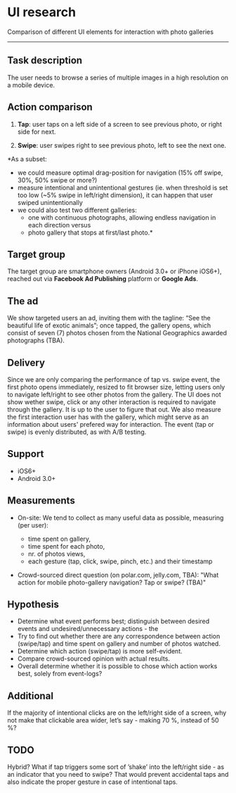 # UI research

Comparison of different UI elements for interaction with photo galleries

--------

## Task description

The user needs to browse a series of multiple images in a high resolution on a mobile device.

## Action comparison

1. **Tap**: user taps on a left side of a screen to see previous photo, or right side for next.

2. **Swipe**: user swipes right to see previous photo, left to see the next one.

*As a subset:
- we could measure optimal drag-position for navigation (15% off swipe, 30%, 50% swipe or more?)
- measure intentional and unintentional gestures (ie. when threshold is set too low (~5% swipe in left/right dimension), it can happen that user swiped unintentionally
- we could also test two different galleries:
  - one with continuous photographs, allowing endless navigation in each direction versus
  - photo gallery that stops at first/last photo.*

## Target group

The target group are smartphone owners (Android 3.0+ or iPhone iOS6+), reached out via **Facebook Ad Publishing** platform or **Google Ads**.

## The ad

We show targeted users an ad, inviting them with the tagline: “See the beautiful life of exotic animals”; once tapped, the gallery opens, which 
consist of seven (7) photos chosen from the National Geographics awarded photographs (TBA).

## Delivery

Since we are only comparing the performance of tap vs. swipe event, the first photo opens immediately, resized to fit browser size, letting users only to navigate left/right to see other photos from the gallery. The UI does not show wether swipe, click or any other interaction is required to navigate through the gallery. It is up to the user to figure that out. We also measure the first interaction user has with the gallery, which might serve as an information about users' prefered way for interaction.
The event (tap or swipe) is evenly distributed, as with A/B testing.

## Support

- iOS6+
- Android 3.0+

## Measurements
   - On-site:
We tend to collect as many useful data as possible, measuring (per user):
      - time spent on gallery,
      - time spent for each photo, 
      - nr. of photos views,
      - each gesture (tap, click, swipe, pinch, etc.) and their timestamp

   - Crowd-sourced direct question (on polar.com, jelly.com, TBA): "What action for mobile photo-gallery navigation? Tap or swipe? (TBA)"


## Hypothesis
   - Determine what event performs best; distinguish between desired events and undesired/unnecessary actions - the 
   - Try to find out whether there are any correspondence between action (swipe/tap) and time spent on gallery and number of photos watched.
   - Determine which action (swipe/tap) is more self-evident.
   - Compare crowd-sourced opinion with actual results.
   - Overall determine whether it is possible to chose which action works best, solely from event-logs?

## Additional

If the majority of intentional clicks are on the left/right side of a screen, why not make that clickable area wider, let’s say - making 70 %, instead of 50 %?

## TODO

Hybrid? What if tap triggers some sort of ’shake’ into the left/right side  - as an indicator that you need to swipe?
That would prevent accidental taps and also indicate the proper gesture in case of intentional taps.